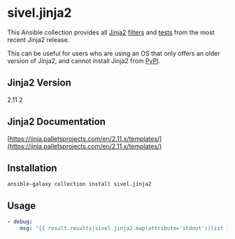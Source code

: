 # sivel.jinja2

This Ansible collection provides all [Jinja2](https://jinja.palletsprojects.com/)
[filters](https://jinja.palletsprojects.com/en/2.11.x/templates/#list-of-builtin-filters)
and [tests](https://jinja.palletsprojects.com/en/2.11.x/templates/#list-of-builtin-tests)
from the most recent Jinja2 release.

This can be useful for users who are using an OS that only offers an older version of Jinja2, and cannot install Jinja2 from [PyPI](https://pypi.org/project/Jinja2).

## Jinja2 Version

2.11.2

## Jinja2 Documentation

[https://jinja.palletsprojects.com/en/2.11.x/templates/](https://jinja.palletsprojects.com/en/2.11.x/templates/)

## Installation

```shell
ansible-galaxy collection install sivel.jinja2
```

## Usage

```yaml
- debug:
    msg: "{{ result.results|sivel.jinja2.map(attribute='stdout')|list }}"
```
